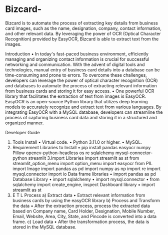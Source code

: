 # Bizcard-
Bizcard is to automate the process of extracting key details from business card images, such as the name, designation, company, contact information, and other relevant data. By leveraging the power of OCR (Optical Character Recognition) provided by EasyOCR, Bizcard is able to extract text from the images.


Introduction
•	In today's fast-paced business environment, efficiently managing and organizing contact information is crucial for successful networking and communication. With the advent of digital tools and technologies, manual entry of business card details into a database can be time-consuming and prone to errors. To overcome these challenges, developers can leverage the power of optical character recognition (OCR) and databases to automate the process of extracting relevant information from business cards and storing it for easy access.
•	One powerful OCR library that facilitates the extraction of text from images is EasyOCR. EasyOCR is an open-source Python library that utilizes deep learning models to accurately recognize and extract text from various languages. By integrating EasyOCR with a MySQL database, developers can streamline the process of capturing business card data and storing it in a structured and organized manner.



Developer Guide
1. Tools Install
•	Virtual code.
•	Python 3.11.0 or higher.
•	MySQL.
2. Requirement Libraries to Install
•	pip install pandas easyocr numpy Pillow opencv-python-headless os re sqlalchemy mysql-connector-python streamlit
3.Import Libraries
import streamlit as st
from streamlit_option_menu import option_menu
import easyocr
from PIL import Image
import pandas as pd
import numpy as np
import re
import mysql.connector
import io
Data frame libraries
•	import pandas as pd
Database Library
•	import sqlalchemy
•	import mysql.connector
•	from sqlalchemy import create_engine, inspect
Dashboard library
•	import streamlit as st
4. E T L Process
a) Extract data
•	Extract relevant information from business cards by using the easyOCR library
b) Process and Transform the data
•	After the extraction process, process the extracted data based on Company name, Card Holder, Designation, Mobile Number, Email, Website, Area, City, State, and Pincode is converted into a data frame.
c) Load data
•	After the transformation process, the data is stored in the MySQL database.
